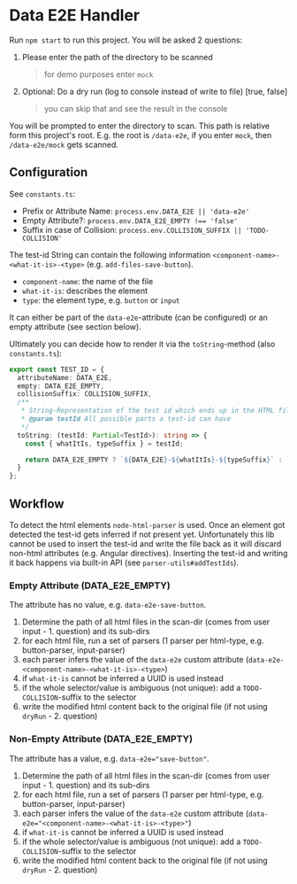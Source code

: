 # Data E2E Handler

Run `npm start` to run this project.
You will be asked 2 questions:
1. Please enter the path of the directory to be scanned
   > for demo purposes enter `mock`
2. Optional: Do a dry run (log to console instead of write to file) [true, false]
   > you can skip that and see the result in the console

You will be prompted to enter the directory to scan. This path is relative form this project's root.
E.g. the root is `/data-e2e`, if you enter `mock`, then `/data-e2e/mock` gets scanned.

## Configuration

See `constants.ts`:
- Prefix or Attribute Name: `process.env.DATA_E2E || 'data-e2e'`
- Empty Attribute?: `process.env.DATA_E2E_EMPTY !== 'false'`
- Suffix in case of Collision: `process.env.COLLISION_SUFFIX || 'TODO-COLLISION'`

The test-id String can contain the following information `<component-name>-<what-it-is>-<type>` (e.g. `add-files-save-button`).
- `component-name`: the name of the file
- `what-it-is`: describes the element
- `type`: the element type, e.g. `button` or `input`

It can either be part of the `data-e2e`-attribute (can be configured) or an empty attribute (see section below).

Ultimately you can decide how to render it via the `toString`-method (also `constants.ts`):
```typescript
export const TEST_ID = {
  attributeName: DATA_E2E,
  empty: DATA_E2E_EMPTY,
  collisionSuffix: COLLISION_SUFFIX,
  /**
   * String-Representation of the test id which ends up in the HTML file.
   * @param testId All possible parts a test-id can have
   */
  toString: (testId: Partial<TestId>): string => {
    const { whatItIs, typeSuffix } = testId;

    return DATA_E2E_EMPTY ? `${DATA_E2E}-${whatItIs}-${typeSuffix}` : `${whatItIs}-${typeSuffix}`;
  }
};
```

## Workflow

To detect the html elements `node-html-parser` is used. Once an element got detected the test-id gets inferred if not present yet.
Unfortunately this lib cannot be used to insert the test-id and write the file back as it will discard non-html attributes (e.g. Angular directives).
Inserting the test-id and writing it back happens via built-in API (see `parser-utils#addTestIds`).

### Empty Attribute (DATA_E2E_EMPTY)
The attribute has no value, e.g. `data-e2e-save-button`.

1. Determine the path of all html files in the scan-dir (comes from user input - 1. question) and its sub-dirs
2. for each html file, run a set of parsers (1 parser per html-type, e.g. button-parser, input-parser)
3. each parser infers the value of the `data-e2e` custom attribute (`data-e2e-<component-name>-<what-it-is>-<type>`)
4. if `what-it-is` cannot be inferred a UUID is used instead
5. if the whole selector/value is ambiguous (not unique): add a `TODO-COLLISION`-suffix to the selector
6. write the modified html content back to the original file (if not using `dryRun` - 2. question) 

### Non-Empty Attribute (DATA_E2E_EMPTY)
The attribute has a value, e.g. `data-e2e="save-button"`.

1. Determine the path of all html files in the scan-dir (comes from user input - 1. question) and its sub-dirs
2. for each html file, run a set of parsers (1 parser per html-type, e.g. button-parser, input-parser)
3. each parser infers the value of the `data-e2e` custom attribute (`data-e2e="<component-name>-<what-it-is>-<type>"`)
4. if `what-it-is` cannot be inferred a UUID is used instead
5. if the whole selector/value is ambiguous (not unique): add a `TODO-COLLISION`-suffix to the selector
6. write the modified html content back to the original file (if not using `dryRun` - 2. question) 
